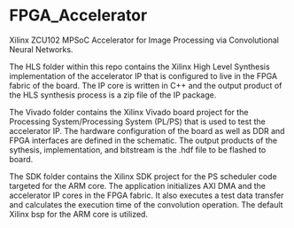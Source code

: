 # FPGA_Accelerator
Xilinx ZCU102 MPSoC Accelerator for Image Processing via Convolutional Neural Networks.

The HLS folder within this repo contains the Xilinx High Level Synthesis implementation of the accelerator IP that is configured to live in the FPGA fabric of the board. The IP core is written in C++ and the output product of the HLS synthesis process is a zip file of the IP package.

The Vivado folder contains the Xilinx Vivado board project for the Processing System/Processing System (PL/PS) that is used to test the accelerator IP. The hardware configuration of the board as well as DDR and FPGA interfaces are defined in the schematic. The output products of the sythesis, implementation, and bitstream is the .hdf file to be flashed to board. 

The SDK folder contains the Xilinx SDK project for the PS scheduler code targeted for the ARM core. The application initializes AXI DMA and the accelerator IP cores in the FPGA fabric. It also executes a test data transfer and calculates the execution time of the convolution operation. The default Xilinx bsp for the ARM core is utilized.
